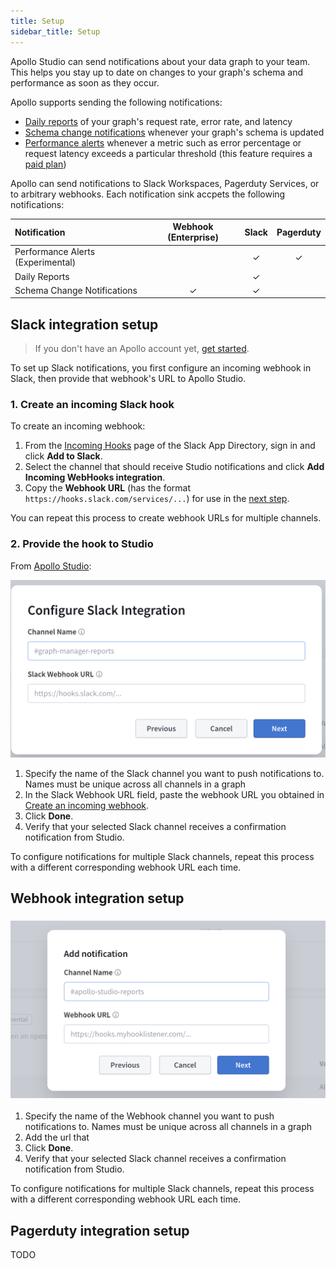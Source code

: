 ```yaml
---
title: Setup
sidebar_title: Setup
---
```


Apollo Studio can send notifications about your data graph to your team. This helps you stay up to date on changes to your graph's schema and performance as soon as they occur.

Apollo supports sending the following notifications:

- [Daily reports](./daily-reports) of your graph's request rate, error rate, and latency
- [Schema change notifications](./schema-change-integrations) whenever your graph's schema is updated
- [Performance alerts](./performance-alerts) whenever a metric such as error percentage or request latency exceeds a particular threshold (this feature requires a [paid plan](https://www.apollographql.com/pricing/))

Apollo can send notifications to Slack Workspaces, Pagerduty Services, or to arbitrary webhooks. Each notification sink accpets the following notifications:

| Notification                      | Webhook (Enterprise) | Slack | Pagerduty |
| :-------------------------------- | :------------------: | :---: | :-------: |
| Performance Alerts (Experimental) |                      |   ✓   |     ✓     |
| Daily Reports                     |                      |   ✓   |           |
| Schema Change Notifications       |          ✓           |   ✓   |           |

## Slack integration setup

> If you don't have an Apollo account yet, [get started](getting-started/).

To set up Slack notifications, you first configure an incoming webhook in Slack, then provide that webhook's URL to Apollo Studio.

### 1. Create an incoming Slack hook

To create an incoming webhook:

1. From the [Incoming Hooks](https://slack.com/apps/A0F7XDUAZ-incoming-webhooks) page of the Slack App Directory, sign in and click **Add to Slack**.
2. Select the channel that should receive Studio notifications and click **Add Incoming WebHooks integration**.
3. Copy the **Webhook URL** (has the format `https://hooks.slack.com/services/...`) for use in the [next step](#2-provide-the-webhook-to-studio).

You can repeat this process to create webhook URLs for multiple channels.

### 2. Provide the hook to Studio

From [Apollo Studio](https://studio.apollographql.com):

<img src="./img/integrations/slack_creation.png" class="screenshot" alt="Slack Creation Modal">

1. Specify the name of the Slack channel you want to push notifications to. Names must be unique across all channels in a graph
2. In the Slack Webhook URL field, paste the webhook URL you obtained in [Create an incoming webhook](#1-create-an-incoming-webhook).
3. Click **Done**.
4. Verify that your selected Slack channel receives a confirmation notification from Studio.

To configure notifications for multiple Slack channels, repeat this process with a different corresponding webhook URL each time.

## Webhook integration setup 

### <img src="./img/integrations/webhook_creation.png" class="screenshot" alt="Webhook creation modal">

1. Specify the name of the Webhook channel you want to push notifications to. Names must be unique across all channels in a graph
2. Add the url that
3. Click **Done**.
4. Verify that your selected Slack channel receives a confirmation notification from Studio.

To configure notifications for multiple Slack channels, repeat this process with a different corresponding webhook URL each time.

## Pagerduty integration setup

TODO